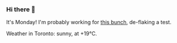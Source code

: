 ### Hi there :wave:

It's Monday! I'm probably working for [this bunch](https://github.com/kohofinancial), de-flaking a test.

Weather in Toronto: sunny, at +19°C.
